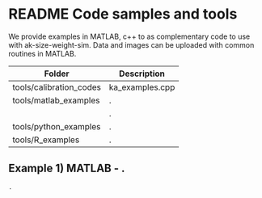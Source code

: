 # README Code samples and tools

We provide examples in MATLAB, c++ to as complementary code to use with ak-size-weight-sim. Data and images
can be uploaded with common routines in MATLAB.

| Folder                    | Description                                                                                                                                                                                                     |
|---------------------------|-----------------------------|
| tools/calibration_codes     |  ka_examples.cpp |
| tools/matlab_examples     |  . |
|                           |  .   |
| tools/python_examples     |  .  |
| tools/R_examples          | .  |

## Example 1) MATLAB - .

```
.
```
